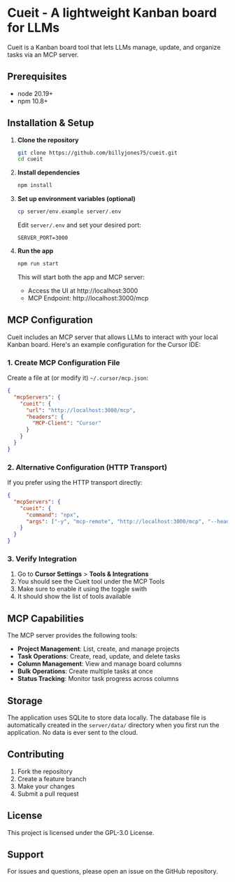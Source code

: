 # Cueit - A lightweight Kanban board for LLMs

Cueit is a Kanban board tool that lets LLMs manage, update, and organize tasks via an MCP server.

## Prerequisites

- node 20.19+
- npm 10.8+

## Installation & Setup

1. **Clone the repository**
   ```bash
   git clone https://github.com/billyjones75/cueit.git
   cd cueit
   ```

2. **Install dependencies**
   ```bash
   npm install
   ```

3. **Set up environment variables (optional)**
   ```bash
   cp server/env.example server/.env
   ```

   Edit `server/.env` and set your desired port:
   ```
   SERVER_PORT=3000
   ```

4. **Run the app**
   ```bash
   npm run start
   ```

   This will start both the app and MCP server:
   - Access the UI at http://localhost:3000
   - MCP Endpoint: http://localhost:3000/mcp

## MCP Configuration

Cueit includes an MCP server that allows LLMs to interact with your local Kanban board. Here's an example configuration for the Cursor IDE:

### 1. Create MCP Configuration File

Create a file at (or modify it) `~/.cursor/mcp.json`:

```json
{
  "mcpServers": {
    "cueit": {
      "url": "http://localhost:3000/mcp",
      "headers": {
        "MCP-Client": "Cursor"
      }
    }
  }
}
```

### 2. Alternative Configuration (HTTP Transport)

If you prefer using the HTTP transport directly:

```json
{
  "mcpServers": {
    "cueit": {
      "command": "npx",
      "args": ["-y", "mcp-remote", "http://localhost:3000/mcp", "--header", "MCP-Client:Cursor"]
    }
  }
}
```

### 3. Verify Integration

1. Go to **Cursor Settings** > **Tools & Integrations**
2. You should see the Cueit tool under the MCP Tools
3. Make sure to enable it using the toggle swith
4. It should show the list of tools available

## MCP Capabilities

The MCP server provides the following tools:

- **Project Management**: List, create, and manage projects
- **Task Operations**: Create, read, update, and delete tasks
- **Column Management**: View and manage board columns
- **Bulk Operations**: Create multiple tasks at once
- **Status Tracking**: Monitor task progress across columns

## Storage

The application uses SQLite to store data locally. The database file is automatically created in the `server/data/` directory when you first run the application. No data is ever sent to the cloud.

## Contributing

1. Fork the repository
2. Create a feature branch
3. Make your changes
4. Submit a pull request

## License

This project is licensed under the GPL-3.0 License.

## Support

For issues and questions, please open an issue on the GitHub repository.
